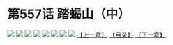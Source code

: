 # 第557话 踏蝎山（中）
![](https://mhpic.xiaomingtaiji.net/comic/D/斗破苍穹拆分版/557话/1.jpg-zymk.middle.webp)
![](https://mhpic.xiaomingtaiji.net/comic/D/斗破苍穹拆分版/557话/2.jpg-zymk.middle.webp)
![](https://mhpic.xiaomingtaiji.net/comic/D/斗破苍穹拆分版/557话/3.jpg-zymk.middle.webp)
![](https://mhpic.xiaomingtaiji.net/comic/D/斗破苍穹拆分版/557话/4.jpg-zymk.middle.webp)
![](https://mhpic.xiaomingtaiji.net/comic/D/斗破苍穹拆分版/557话/5.jpg-zymk.middle.webp)
![](https://mhpic.xiaomingtaiji.net/comic/D/斗破苍穹拆分版/557话/6.jpg-zymk.middle.webp)
![](https://mhpic.xiaomingtaiji.net/comic/D/斗破苍穹拆分版/557话/7.jpg-zymk.middle.webp)
![](https://mhpic.xiaomingtaiji.net/comic/D/斗破苍穹拆分版/557话/8.jpg-zymk.middle.webp)
[【上一章】](./556.md)
[【目录】](./READMD.md)
[【下一章】](./558.md)
